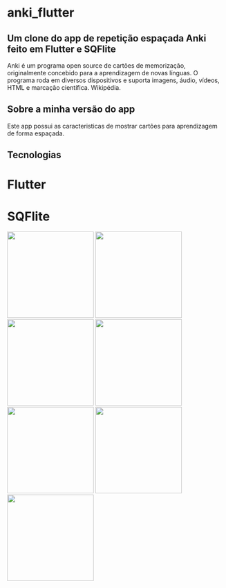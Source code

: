 # anki_flutter 

## Um clone do app de repetição espaçada Anki feito em Flutter e SQFlite

Anki é um programa open source de cartões de memorização, originalmente concebido para a aprendizagem de novas línguas. O programa roda em diversos dispositivos e suporta imagens, áudio, vídeos, HTML e marcação científica. Wikipédia.

## Sobre a minha versão do app
Este app possui as caracteristicas de mostrar cartões para aprendizagem de forma espaçada.

## Tecnologias
# Flutter 
# SQFlite

<div>
  <img src="https://user-images.githubusercontent.com/51023093/151151976-05ff78f5-af5a-4369-afaa-6b3ea77225dc.jpg" width="200" />
  <img src="https://user-images.githubusercontent.com/51023093/151151981-38d289c1-a934-453f-967b-971c77040614.jpg" width="200" />
  <img src="https://user-images.githubusercontent.com/51023093/151151985-202855ed-1084-4f4b-ba0e-acab5239d335.jpg" width="200" />
  <img src="https://user-images.githubusercontent.com/51023093/151151986-b775bed6-f3c2-4de4-b789-6ff52178a138.jpg" width="200" />
</div>
<div>
  <img src="https://user-images.githubusercontent.com/51023093/151151988-b64df85c-2d34-491f-a98a-47d2ef7a6504.jpg" width="200" />
  <img src="https://user-images.githubusercontent.com/51023093/151151990-1ce52276-c7d1-4e64-a41b-cc4558f43997.jpg" width="200" />
  <img src="https://user-images.githubusercontent.com/51023093/151151992-cd1174f5-2002-4332-9ed0-77071cc955c5.jpg" width="200" />
</div>

